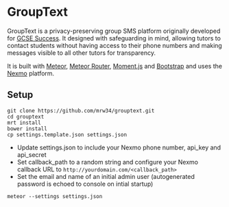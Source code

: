 GroupText
=========
GroupText is a privacy-preserving group SMS platform originally developed for [GCSE Success](http://gcsesuccess.wordpress.com/). It designed with safeguarding in mind, allowing tutors to contact students without having access to their phone numbers and making messages visible to all other tutors for transparency.

It is built with [Meteor](http://www.meteor.com/), [Meteor Router](https://github.com/tmeasday/meteor-router), [Moment.js](http://momentjs.com/) and [Bootstrap](http://getbootstrap.com/) and uses the [Nexmo](https://www.nexmo.com/) platform.

Setup
----------
```
git clone https://github.com/mrw34/grouptext.git
cd grouptext
mrt install
bower install
cp settings.template.json settings.json
```
- Update settings.json to include your Nexmo phone number, api\_key and api\_secret
- Set callback\_path to a random string and configure your Nexmo callback URL to `http://yourdomain.com/<callback_path>`
- Set the email and name of an initial admin user (autogenerated password is echoed to console on intial startup)

```
meteor --settings settings.json
```
